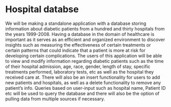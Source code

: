 # Hospital databse
 
We will be making a standalone application with a database storing information about diabetic patients from a hundred and thirty hospitals from the years 1999-2008. Having a database in the domain of healthcare is important as it serves as an efficient and organized environment to discover insights such as measuring the effectiveness of certain treatments or certain patterns that could indicate that a patient is more at risk for developing certain complications. 
The users of this application will be able to view and modify information regarding diabetic patients such as the time of their hospital admission, age, race, gender, length of stay, specific treatments performed, laboratory tests, etc as well as the hospital they received care at. There will also be an insert functionality for users to add new patients and hospitals, as well as a delete functionality to remove any patient’s info. Queries based on user-input such as hospital name, Patient ID etc will be used to query the database and there will also be the option of pulling data from multiple sources if necessary.
